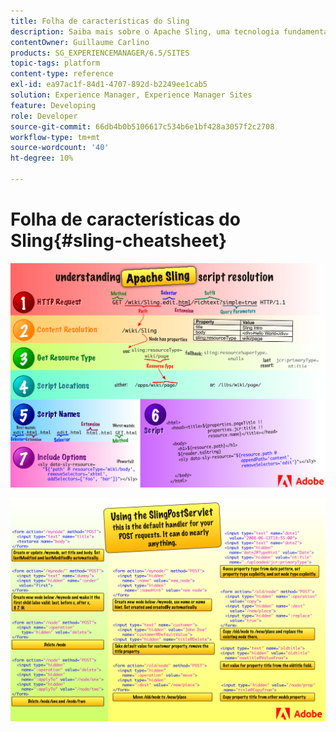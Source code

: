 ```yaml
---
title: Folha de características do Sling
description: Saiba mais sobre o Apache Sling, uma tecnologia fundamental da Adobe Experience Manager, usando este diagrama de referência.
contentOwner: Guillaume Carlino
products: SG_EXPERIENCEMANAGER/6.5/SITES
topic-tags: platform
content-type: reference
exl-id: ea97ac1f-84d1-4707-892d-b2249ee1cab5
solution: Experience Manager, Experience Manager Sites
feature: Developing
role: Developer
source-git-commit: 66db4b0b5106617c534b6e1bf428a3057f2c2708
workflow-type: tm+mt
source-wordcount: '40'
ht-degree: 10%

---
```


# Folha de características do Sling{#sling-cheatsheet}

![Compreender a resolução do script do Apache Sling.](assets/sling-cheatsheet-01.png)

![Usando o SlingPostServlet - esse é o manipulador padrão para suas solicitações POST; ele pode fazer quase tudo.](assets/sling-cheatsheet-02.png)
